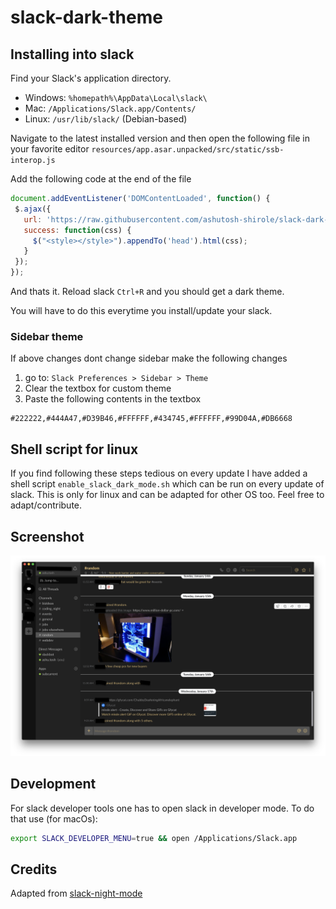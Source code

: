 # slack-dark-theme

## Installing into slack

Find your Slack's application directory.

* Windows: `%homepath%\AppData\Local\slack\`
* Mac: `/Applications/Slack.app/Contents/`
* Linux: `/usr/lib/slack/` (Debian-based)

Navigate to the latest installed version and then open the following file in your favorite editor `resources/app.asar.unpacked/src/static/ssb-interop.js`

Add the following code at the end of the file
```js
document.addEventListener('DOMContentLoaded', function() {
 $.ajax({
   url: 'https://raw.githubusercontent.com/ashutosh-shirole/slack-dark-theme/master/dark.css',
   success: function(css) {
     $("<style></style>").appendTo('head').html(css);
   }
 });
});
```

And thats it. Reload slack `Ctrl+R` and you should get a dark theme.

You will have to do this everytime you install/update your slack.

### Sidebar theme
If above changes dont change sidebar make the following changes
1. go to: `Slack Preferences > Sidebar > Theme`
2. Clear the textbox for custom theme 
3. Paste the following contents in the textbox

```
#222222,#444A47,#D39B46,#FFFFFF,#434745,#FFFFFF,#99D04A,#DB6668
```

## Shell script for linux
If you find following these steps tedious on every update I have added a shell script `enable_slack_dark_mode.sh` which can be run on every update of slack.
This is only for linux and can be adapted for other OS too. Feel free to adapt/contribute.

## Screenshot

![Screenshot](screenshot.png)

## Development
For slack developer tools one has to open slack in developer mode. To do that use (for macOs):
```sh
export SLACK_DEVELOPER_MENU=true && open /Applications/Slack.app
```

## Credits
Adapted from [slack-night-mode](https://github.com/laCour/slack-night-mode)
